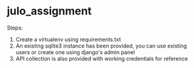 # julo_assignment

Steps:
1. Create a virtualenv using requirements.txt
2. An existing sqlite3 instance  has been provided, you can use existing users or create one using django's admin panel
3. API collection is also provided with working credentials for reference
   
